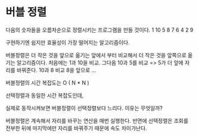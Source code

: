 # 버블 정렬

 다음의 숫자들을 오름차순으로 정렬시키는 프로그램을 만들 것이다.
 1 10 5 8 7 6 4 2 9 

 구현하기엔 쉽지만 효율성이 가장 떨어지는 알고리즘이다. 

 버블정렬은 더 작은 것을 앞으로 옮기는 
 앞에서 부터 비교해서 더 작은 것을 앞쪽으로 옮기는 알고리즘이다.
 처음에는 1과 10을 비교. 그다음 10과 5를 비교 => 5가 더 앞에 자리를 바꿔준다.
 10과 8 비교 8을 앞으로 ...


버블정렬의 시간 복잡도는 O ( N * N )

선택정렬과 동일한 시간 복잡도인데,

실제로 동작시켜보면 버블정렬이 선택정렬보다 느리다. 이유는 무엇일까?

버블정렬은 계속해서 자리를 바꾸는 연산을 매번 실행한다.
반면에 선택정렬은 조회를 전부한 뒤에 마지막에만 자리를 바꿔주기 때문에
속도 차이가난다. 
